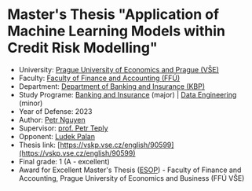 # Master's Thesis "Application of Machine Learning Models within Credit Risk Modelling"


- University: [Prague University of Economics and Prague (VŠE)](https://www.vse.cz/english/)
- Faculty: [Faculty of Finance and Accounting (FFÚ)](https://ffu.vse.cz/english/)
- Department: [Department of Banking and Insurance (KBP)](https://kbp.vse.cz/)
- Study Programe: [Banking and Insurance](https://ffu.vse.cz/uchazeci-navazujici-magisterske-studium/studijni-programy/) (major) | [Data Engineering](https://fis.vse.cz/magisterske-studium/vedlejsi-specializace/4di/) (minor)
- Year of Defense: 2023
- Author: [Petr Nguyen](https://www.linkedin.com/in/petr-ngn)
- Supervisor: [prof. Petr Teply](https://cz.linkedin.com/in/petr-teply-3b68529)
- Opponent: [Ludek Palan](https://www.linkedin.com/in/ludek-palan-b830673/)
- Thesis link: [https://vskp.vse.cz/english/90599](https://vskp.vse.cz/english/90599)
- Final grade: 1 (A - excellent)
- Award for Excellent Master's Thesis ([ESOP](https://veda.vse.cz/souteze/soutez-esop/soutez-esop-2023-vyhodnoceni-souteze/esop-2023-diplomove-prace/)) - Faculty of Finance and Accounting, Prague University of Economics and Business (FFÚ VŠE)
